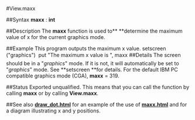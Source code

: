 
#View.maxx

##Syntax
**maxx** : **int**

##Description
The **maxx** function is used to** **determine the maximum value of x for the current graphics mode.

##Example
This program outputs the maximum x value.
        setscreen ("graphics")
        
        put "The maximum x value is ", maxx
##Details
The screen should be in a "*graphics*" mode. If it is not, it will automatically be set to "*graphics*" mode. See **setscreen **for details.
For the default IBM PC compatible graphics mode (CGA), **maxx** = 319.

##Status
Exported unqualified.
This means that you can call the function by calling **maxx** or by calling **View.maxx**.

##See also
**[draw_dot.html](Draw.Dot)** for an example of the use of **[maxx.html](maxx)** and for a diagram illustrating x and y positions. 
